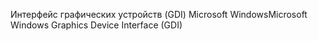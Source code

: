 <span data-ttu-id="10764-101">Интерфейс графических устройств (GDI) Microsoft Windows</span><span class="sxs-lookup"><span data-stu-id="10764-101">Microsoft Windows Graphics Device Interface (GDI)</span></span>